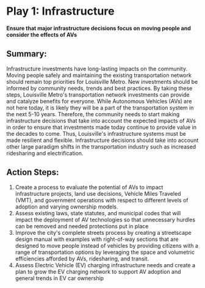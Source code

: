 # Play 1: Infrastructure

**Ensure that major infrastructure decisions focus on moving people and consider the effects of AVs**

## Summary:

Infrastructure investments have long-lasting impacts on the community. Moving people safely and maintaining the existing transportation network should remain top priorities for Louisville Metro.  New investments should be informed by community needs, trends and best practices.  By taking these steps, Louisville Metro&#39;s transportation network investments can provide and catalyze benefits for everyone. While Autonomous Vehicles (AVs) are not here today, it is likely they will be a part of the transportation system in the next 5-10 years. Therefore, the community needs to start making infrastructure decisions that take into account the expected impacts of AVs in order to ensure that investments made today continue to provide value in the decades to come. Thus, Louisville&#39;s infrastructure systems must be made resilient and flexible. Infrastructure decisions should take into account other large paradigm shifts in the transportation industry such as increased ridesharing and electrification.

## Action Steps:

  1. Create a process to evaluate the potential of AVs to impact infrastructure projects, land use decisions, Vehicle Miles Traveled (VMT), and government operations with respect to different levels of adoption and varying ownership models.
  2. Assess existing laws, state statutes, and municipal codes that will impact the deployment of AV technologies so that unnecessary hurdles can be removed and needed protections put in place
  3. Improve the city&#39;s complete streets process by creating a streetscape design manual with examples with right-of-way sections that are designed to move people instead of vehicles by providing citizens with a range of transportation options by leveraging the space and volumetric efficiencies afforded by AVs, ridesharing, and transit.
  4. Assess Electric Vehicle (EV) charging infrastructure needs and create a plan to grow the EV charging network to support AV adoption and general trends in EV car ownership
